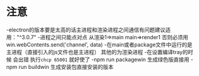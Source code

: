 #  注意
 -electron的版本要是太高的话主进程和渲染进程之间通信有问题建议适用："^3.0.7"
 -进程之间只能点对点   从渲染1=>main  main=>render1 否则必须用win.webContents.send('channel', data)
 -在main或者package文件中运行的是主进程（直接引入的js文件也是主进程）  其他的为渲染进程
 -在设置编译tray的时候  会出错 执行```chcp 65001``` 就好使了
 -npm run packagewin 生成绿色版直接用
 -npm run buildwin  生成安装包直接安装的版本